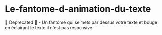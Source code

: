 # Le-fantome-d-animation-du-texte
 🚧 Deprecated 🚧 - Un fantôme qui se mets par dessus votre texte et bouge en éclairant le texte  il n'est pas responsive
